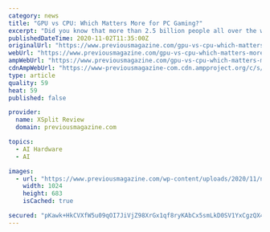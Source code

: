 ```yaml
---
category: news
title: "GPU vs CPU: Which Matters More for PC Gaming?"
excerpt: "Did you know that more than 2.5 billion people all over the world played computer games in 2016? Moreover, the gaming industry has generated more than $150 billion in 2019 alone and it will continue to grow in the upcoming years."
publishedDateTime: 2020-11-02T11:35:00Z
originalUrl: "https://www.previousmagazine.com/gpu-vs-cpu-which-matters-more-for-pc-gaming"
webUrl: "https://www.previousmagazine.com/gpu-vs-cpu-which-matters-more-for-pc-gaming"
ampWebUrl: "https://www.previousmagazine.com/gpu-vs-cpu-which-matters-more-for-pc-gaming/amp"
cdnAmpWebUrl: "https://www-previousmagazine-com.cdn.ampproject.org/c/s/www.previousmagazine.com/gpu-vs-cpu-which-matters-more-for-pc-gaming/amp"
type: article
quality: 59
heat: 59
published: false

provider:
  name: XSplit Review
  domain: previousmagazine.com

topics:
  - AI Hardware
  - AI

images:
  - url: "https://www.previousmagazine.com/wp-content/uploads/2020/11/nana-dua-1-Sfd9QSPi4-unsplash-1024x683.jpg"
    width: 1024
    height: 683
    isCached: true

secured: "pKawk+HkCVXfW5u09qOI7JiVjZ98XrGx1qf8ryKAbCx5smLkD0SV1YxCgzQX4Fo6NBvJf6b+UILC90EebDu/yc180veUrXega25U0A0W6V+fwsHUkCkZoVAngNcq352+0GGudvD0oxoBc3f17vm5YCyCHQTcWHWUPvEuKnxMLons5KwdQrNdy9845uDqGyAAdOSvSGDm8AbQLlcY/xm0Ql7tFva3KTR/TbowOHwNRdXRVCTWy2VwX30BTRmX2VSucA/N378DkU6fR9HOb6+lfnAKuUBTIJLywE4iZpPwH/8puQQ56kJKCKvaYCfW6sD7RV9MO+yuGgfZeuI25N5p1LuiTWUxajlOpVh3J9+nAvc=;T1R9n0QrBG3l0SlBJpqFSg=="
---
```


